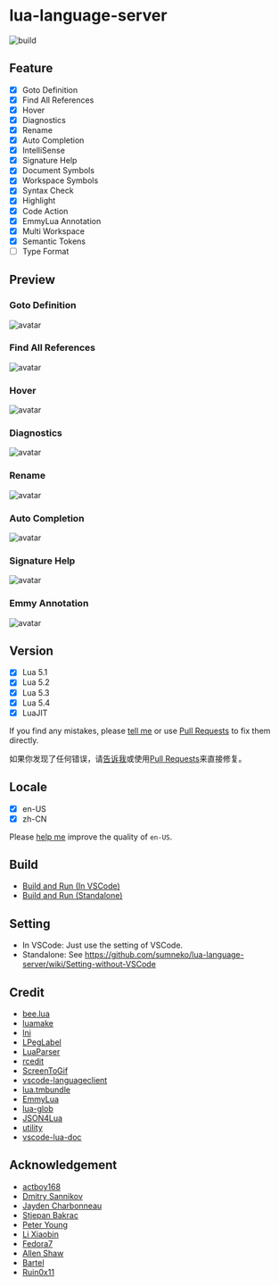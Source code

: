 # lua-language-server

![build](https://github.com/sumneko/lua-language-server/workflows/build/badge.svg)

## Feature

- [x] Goto Definition
- [x] Find All References
- [x] Hover
- [x] Diagnostics
- [x] Rename
- [x] Auto Completion
- [x] IntelliSense
- [x] Signature Help
- [x] Document Symbols
- [x] Workspace Symbols
- [x] Syntax Check
- [x] Highlight
- [x] Code Action
- [x] EmmyLua Annotation
- [x] Multi Workspace
- [x] Semantic Tokens
- [ ] Type Format

## Preview

### Goto Definition

![avatar](https://github.com/sumneko/vscode-lua/raw/master/images//Goto%20Definition.gif)

### Find All References

![avatar](https://github.com/sumneko/vscode-lua/raw/master/images//Find%20All%20References.gif)

### Hover

![avatar](https://github.com/sumneko/vscode-lua/raw/master/images/Hover.gif)

### Diagnostics

![avatar](https://github.com/sumneko/vscode-lua/raw/master/images/Diagnostics.gif)

### Rename

![avatar](https://github.com/sumneko/vscode-lua/raw/master/images/Rename.gif)

### Auto Completion

![avatar](https://github.com/sumneko/vscode-lua/raw/master/images/Auto%20Completion.gif)

### Signature Help

![avatar](https://github.com/sumneko/vscode-lua/raw/master/images/Signature%20Help.gif)

### Emmy Annotation

![avatar](https://github.com/sumneko/vscode-lua/raw/master/images/Emmy%20Annotation.gif)

## Version

- [x] Lua 5.1
- [x] Lua 5.2
- [x] Lua 5.3
- [x] Lua 5.4
- [x] LuaJIT

If you find any mistakes, please [tell me][issues] or use [Pull Requests][@lua] to fix them directly.

如果你发现了任何错误，请[告诉我][issues]或使用[Pull Requests][@lua]来直接修复。

[issues]: https://github.com/sumneko/lua-language-server/issues
[@lua]: https://github.com/sumneko/lua-language-server/tree/master/libs/%40lua

## Locale

- [x] en-US
- [x] zh-CN

Please [help me][en-US] improve the quality of `en-US`.

[en-US]: https://github.com/sumneko/lua-language-server/tree/master/locale/en-US

## Build

* [Build and Run (In VSCode)](https://github.com/sumneko/lua-language-server/wiki/Build-and-Run-(In-VSCode))
* [Build and Run (Standalone)](https://github.com/sumneko/lua-language-server/wiki/Build-and-Run-(Standalone))

## Setting

* In VSCode: Just use the setting of VSCode.
* Standalone: See https://github.com/sumneko/lua-language-server/wiki/Setting-without-VSCode

## Credit

* [bee.lua](https://github.com/actboy168/bee.lua)
* [luamake](https://github.com/actboy168/luamake)
* [lni](https://github.com/actboy168/lni)
* [LPegLabel](https://github.com/sqmedeiros/lpeglabel)
* [LuaParser](https://github.com/sumneko/LuaParser)
* [rcedit](https://github.com/electron/rcedit)
* [ScreenToGif](https://github.com/NickeManarin/ScreenToGif)
* [vscode-languageclient](https://github.com/microsoft/vscode-languageserver-node)
* [lua.tmbundle](https://github.com/textmate/lua.tmbundle)
* [EmmyLua](https://emmylua.github.io)
* [lua-glob](https://github.com/sumneko/lua-glob)
* [JSON4Lua](http://github.com/craigmj/json4lua/)
* [utility](https://github.com/sumneko/utility)
* [vscode-lua-doc](https://github.com/actboy168/vscode-lua-doc)

## Acknowledgement

* [actboy168](https://github.com/actboy168)
* [Dmitry Sannikov](https://github.com/dasannikov)
* [Jayden Charbonneau](https://github.com/Reshiram110)
* [Stjepan Bakrac](https://github.com/z16)
* [Peter Young](https://github.com/young40)
* [Li Xiaobin](https://github.com/Xiaobin0860)
* [Fedora7](https://github.com/Fedora7)
* [Allen Shaw](https://github.com/shuxiao9058)
* [Bartel](https://github.com/Letrab)
* [Ruin0x11](https://github.com/Ruin0x11)
